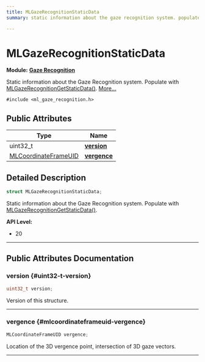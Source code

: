 ```yaml
---
title: MLGazeRecognitionStaticData
summary: static information about the gaze recognition system. populate with mlgazerecognitiongetstaticdata. 

---
```


# MLGazeRecognitionStaticData

**Module:** **[Gaze Recognition](/versioned_docs/version-22-Feb-2023/api-ref/api/Modules/group___gaze_recognition/group___gaze_recognition.md)**



Static information about the Gaze Recognition system. Populate with [MLGazeRecognitionGetStaticData()](/versioned_docs/version-22-Feb-2023/api-ref/api/Modules/group___gaze_recognition/group___gaze_recognition.md#mlresult-mlgazerecognitiongetstaticdata).  [More...](#detailed-description)


`#include <ml_gaze_recognition.h>`

## Public Attributes

| Type           | Name           |
| -------------- | -------------- |
| uint32_t | **[version](/versioned_docs/version-22-Feb-2023/api-ref/api/Modules/group___gaze_recognition/group___gaze_recognition.md#uint32-t-version)**  |
| [MLCoordinateFrameUID](/versioned_docs/version-22-Feb-2023/api-ref/api/Modules/group___perception/struct_m_l_coordinate_frame_u_i_d.md) | **[vergence](/versioned_docs/version-22-Feb-2023/api-ref/api/Modules/group___gaze_recognition/group___gaze_recognition.md#mlcoordinateframeuid-vergence)**  |

## Detailed Description

```cpp
struct MLGazeRecognitionStaticData;
```

Static information about the Gaze Recognition system. Populate with [MLGazeRecognitionGetStaticData()](/versioned_docs/version-22-Feb-2023/api-ref/api/Modules/group___gaze_recognition/group___gaze_recognition.md#mlresult-mlgazerecognitiongetstaticdata). 




**API Level:**
  * 20 




-----------
## Public Attributes Documentation

### version {#uint32-t-version}

```cpp
uint32_t version;
```


Version of this structure. 





-----------

### vergence {#mlcoordinateframeuid-vergence}

```cpp
MLCoordinateFrameUID vergence;
```


Location of the 3D vergence point, intersection of 3D gaze vectors. 





-----------


